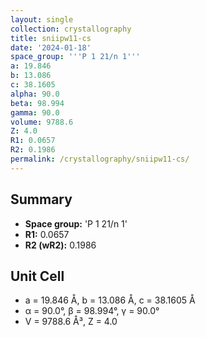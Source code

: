 ```yaml
---
layout: single
collection: crystallography
title: sniipw11-cs
date: '2024-01-18'
space_group: '''P 1 21/n 1'''
a: 19.846
b: 13.086
c: 38.1605
alpha: 90.0
beta: 98.994
gamma: 90.0
volume: 9788.6
Z: 4.0
R1: 0.0657
R2: 0.1986
permalink: /crystallography/sniipw11-cs/
---
```


## Summary

- **Space group:** 'P 1 21/n 1'
- **R1:** 0.0657
- **R2 (wR2):** 0.1986

## Unit Cell
- a = 19.846 Å, b = 13.086 Å, c = 38.1605 Å
- α = 90.0°, β = 98.994°, γ = 90.0°
- V = 9788.6 Å³, Z = 4.0
